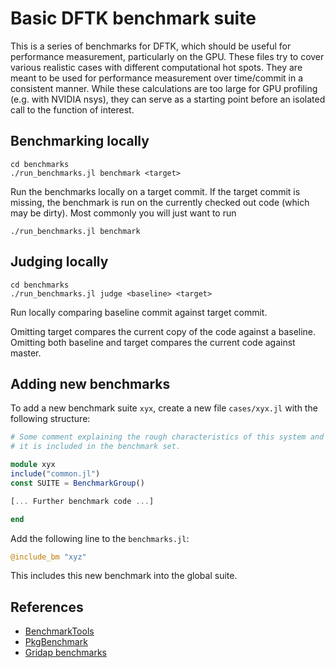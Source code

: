 # Basic DFTK benchmark suite
This is a series of benchmarks for DFTK, which should be useful for performance measurement,
particularly on the GPU. These files try to cover various realistic cases with different computational
hot spots. They are meant to be used for performance measurement over time/commit in a consistent manner.
While these calculations are too large for GPU profiling (e.g. with NVIDIA nsys), they can serve as a
starting point before an isolated call to the function of interest.

## Benchmarking locally
```plain
cd benchmarks
./run_benchmarks.jl benchmark <target>
```
Run the benchmarks locally on a target commit.
If the target commit is missing, the benchmark is run on the currently checked out code
(which may be dirty). Most commonly you will just want to run
```plain
./run_benchmarks.jl benchmark
```

## Judging locally
```plain
cd benchmarks
./run_benchmarks.jl judge <baseline> <target>
```
Run locally comparing baseline commit against target commit.

Omitting target compares the current copy of the code against a baseline.
Omitting both baseline and target compares the current code against master.

## Adding new benchmarks
To add a new benchmark suite `xyx`, create a new file `cases/xyx.jl` with the following structure:

```julia
# Some comment explaining the rough characteristics of this system and why
# it is included in the benchmark set.

module xyx
include("common.jl")
const SUITE = BenchmarkGroup()

[... Further benchmark code ...]

end
```

Add the following line to the `benchmarks.jl`:
```julia
@include_bm "xyz"
```
This includes this new benchmark into the global suite.


## References
- [BenchmarkTools](https://juliaci.github.io/BenchmarkTools.jl/stable/)
- [PkgBenchmark](https://juliaci.github.io/PkgBenchmark.jl/stable)
- [Gridap benchmarks](https://github.com/gridap/Gridap.jl/blob/master/benchmark/README.md)
